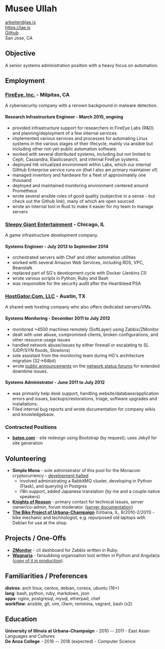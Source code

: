# Musee Ullah

<arbeiter@lae.is>  
<https://lae.is>  
[Github](http://www.github.com/lae)  
San Jose, CA

## Objective

A senior systems administration position with a heavy focus on automation.

## Employment

### [FireEye, Inc.](https://fireeye.com) - Milpitas, CA

A cybersecurity company with a renown background in malware detection.

#### Research Infrastructure Engineer - March 2015, ongoing

- provided infrastructure support for researchers in FireEye Labs (R&D) and
  planning/deployment of a few internal services
- implemented various services and processes for automating Linux systems in 
  the various stages of their lifecycle, mainly via ansible but including other 
  not-yet-public automation software.
- worked with several distributed systems, including but not limited to Ceph, 
  Cassandra, Elasticsearch, and internal FireEye systems.
- deployed HA virtualized environment within Labs, which our internal GitHub
  Enterprise service runs on (that I also am primary maintainer of)
- managed inventory and hardware for a fleet of approximately one thousand
- deployed and maintained monitoring environment centered around Prometheus
- wrote several ansible roles of good quality (subjective in a sense - but
  check out the Github link), many of which are open sourced
- wrote an internal tool in Rust to make it easier for my team to manage servers

### [Sleepy Giant Entertainment](http://sleepygiant.com) - Chicago, IL

A game infrastructure development company.

#### Systems Engineer - July 2013 to September 2014

- orchestrated servers with Chef and other automation utilities
- worked with several Amazon Web Services, including RDS, VPC, Beanstalk
- replaced part of SG's development cycle with Docker (Jenkins CI)
- wrote various scripts in Python, Ruby and Bash
- was responsible for the security audit after the Heartbleed PSA

### [HostGator.Com, LLC](http://hostgator.com) - Austin, TX

A shared web hosting company who also offers dedicated servers/VMs.

#### Systems Monitoring - December 2011 to July 2012

- monitored >4500 machines remotely (SoftLayer) using Zabbix/ZMonitor
- dealt with user abuse, compromised clients, broken configurations, and other resource usage issues
- handled network abuse/issues by either firewall or escalating to SL (UDP/SYN floods, Slowloris)
- sole assistant from the monitoring team during HG's architecture migration (32->64bit)
- wrote [public announcements](http://forums.hostgator.com/search.php?do=finduser&u=126179) 
  on the [network status forums](http://forums.hostgator.com/network-status-f14.html) 
  for extended downtime issues.  

#### Systems Administrator - June 2011 to July 2012

- was primarily help desk support, handling website/database/application errors and
  issues, backups/restorations, triage, software upgrades and installations.
- Filed internal bug reports and wrote documentation for company wikis and knowledgebase.

### Contracted Positions

* [**batee.com**](http://batee.com) - site redesign using Bootstrap (by 
  request); uses Jekyll for site generation

## Volunteering

* **Simple Mona** - sole administrator of this pool 
  for the Monacoin cryptocurrency - 
  [development halted](https://github.com/lae/simplemona)  
  - involved administrating a RabbitMQ cluster, developing in Python (Flask),
    and querying in Postgres  
  - i18n support, added Japanese translation (by me and a couple native speakers)  
* [**Knights of Reason**](http://knightsofreason.net) - primary contact for 
  technical issues, server owner/co-admin, forum moderator. 
  ([server documentation](https://wiki.milkteafuzz.com))  
* [**The Bike Project of Urbana-Champaign**](http://thebikeproject.org) 
  (Urbana, IL, 8/2010-2/2011) - bike mechanic and technologist, e.g. repurposed 
  old laptops with Debian for use at the shop.  

## Projects / One-Offs

* [**ZMonitor**](https://github.com/lae/zmonitor) - cli dashboard for Zabbix 
  written in Ruby.  
* [**Wagnaria**](https://github.com/lae/wagnaria) - fansubbing organisation 
  tool written in Python and Angularjs 
  ([copy of it in production](https://c.milkteafuzz.com/)).  

## Familiarities / Preferences

**distros**: arch linux, centos, debian, coreos, ubuntu (16+)  
**lang**: bash, python, ruby, markdown, json  
**apps**: nginx, postgresql, mysql, etherpad, chef  
**workflow**: ansible, git, vim, i3wm, remmina, vagrant, bash (x2)

## Education

**University of Illinois at Urbana-Champaign** - 2010 -- 2011 - East Asian 
  Languages and Cultures  
**De Anza College** - 2016 -- 2018 (expected) - Computer Science
